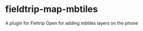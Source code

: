 fieldtrip-map-mbtiles
=====================

A plugin for Fieltrip Open for adding mbtiles layers on the phone
